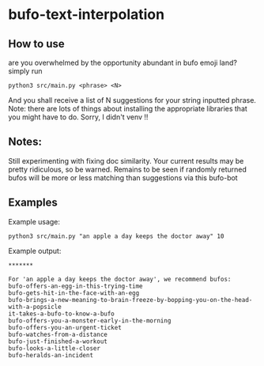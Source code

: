 # bufo-text-interpolation
## How to use
are you overwhelmed by the opportunity abundant in bufo emoji land? simply run 

```
python3 src/main.py <phrase> <N>
```

And you shall receive a list of N suggestions for your string inputted phrase. Note: there are lots of things about installing the appropriate libraries that you might have to do. Sorry, I didn't venv !! 

## Notes: 
Still experimenting with fixing doc similarity. Your current results may be pretty ridiculous, so be warned. Remains to be seen if randomly returned bufos will be more or less matching than suggestions via this bufo-bot

## Examples
Example usage: 

```
python3 src/main.py "an apple a day keeps the doctor away" 10
```

Example output: 
```
*******

For 'an apple a day keeps the doctor away', we recommend bufos:
bufo-offers-an-egg-in-this-trying-time
bufo-gets-hit-in-the-face-with-an-egg
bufo-brings-a-new-meaning-to-brain-freeze-by-bopping-you-on-the-head-with-a-popsicle
it-takes-a-bufo-to-know-a-bufo
bufo-offers-you-a-monster-early-in-the-morning
bufo-offers-you-an-urgent-ticket
bufo-watches-from-a-distance
bufo-just-finished-a-workout
bufo-looks-a-little-closer
bufo-heralds-an-incident
```
